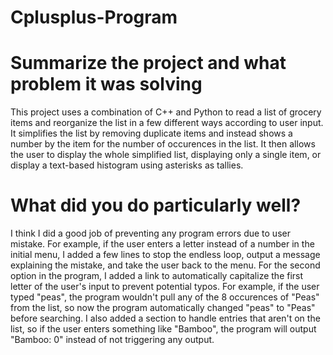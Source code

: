 # Cplusplus-Program

# Summarize the project and what problem it was solving
  This project uses a combination of C++ and Python to read a list of grocery items and reorganize the list in a few different ways according to user input. It simplifies the list by removing duplicate items and instead shows a number by the item for the number of occurences in the list. It then allows the user to display the whole simplified list, displaying only a single item, or display a text-based histogram using asterisks as tallies.
  
# What did you do particularly well?
  I think I did a good job of preventing any program errors due to user mistake. For example, if the user enters a letter instead of a number in the initial menu, I added a few lines to stop the endless loop, output a message explaining the mistake, and take the user back to the menu. For the second option in the program, I added a link to automatically capitalize the first letter of the user's input to prevent potential typos. For example, if the user typed "peas", the program wouldn't pull any of the 8 occurences of "Peas" from the list, so now the program automatically changed "peas" to "Peas" before searching. I also added a section to handle entries that aren't on the list, so if the user enters something like "Bamboo", the program will output "Bamboo: 0" instead of not triggering any output.
